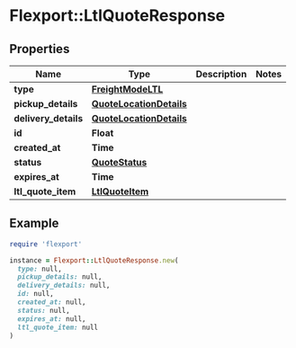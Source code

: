 # Flexport::LtlQuoteResponse

## Properties

| Name | Type | Description | Notes |
| ---- | ---- | ----------- | ----- |
| **type** | [**FreightModeLTL**](FreightModeLTL.md) |  |  |
| **pickup_details** | [**QuoteLocationDetails**](QuoteLocationDetails.md) |  |  |
| **delivery_details** | [**QuoteLocationDetails**](QuoteLocationDetails.md) |  |  |
| **id** | **Float** |  |  |
| **created_at** | **Time** |  |  |
| **status** | [**QuoteStatus**](QuoteStatus.md) |  |  |
| **expires_at** | **Time** |  |  |
| **ltl_quote_item** | [**LtlQuoteItem**](LtlQuoteItem.md) |  |  |

## Example

```ruby
require 'flexport'

instance = Flexport::LtlQuoteResponse.new(
  type: null,
  pickup_details: null,
  delivery_details: null,
  id: null,
  created_at: null,
  status: null,
  expires_at: null,
  ltl_quote_item: null
)
```

